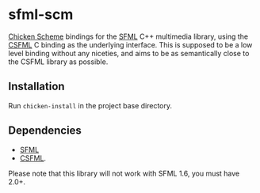 sfml-scm
========
[Chicken Scheme](http://www.call-cc.org/) bindings for the [SFML](http://www.sfml-dev.org/) C++ multimedia library, using the [CSFML](https://github.com/LaurentGomila/CSFML) C binding as the underlying interface. This is supposed to be a low level binding without any niceties, and aims to be as semantically close to the CSFML library as possible.

Installation
------------
Run `chicken-install` in the project base directory.

Dependencies
------------
 - [SFML](https://github.com/LaurentGomila/SFML)
 - [CSFML](https://github.com/LaurentGomila/CSFML).

Please note that this library will not work with SFML 1.6, you must have 2.0+.

